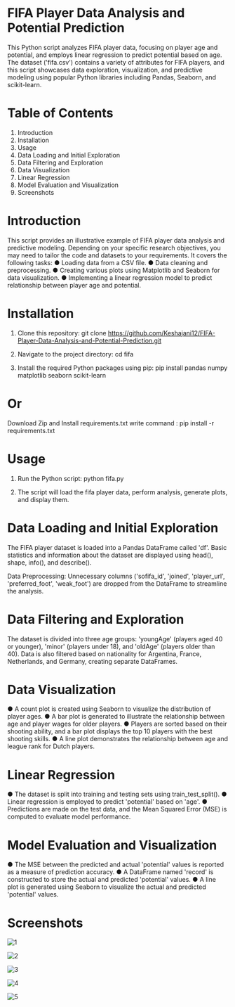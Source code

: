 # FIFA Player Data Analysis and Potential Prediction

This Python script analyzes FIFA player data, focusing on player age and potential, and employs linear regression to predict potential based on age. The dataset ('fifa.csv') contains a variety of attributes for FIFA players, and this script showcases data exploration, visualization, and predictive modeling using popular Python libraries including Pandas, Seaborn, and scikit-learn.

# Table of Contents
1. Introduction
2. Installation
3. Usage
4. Data Loading and Initial Exploration
5. Data Filtering and Exploration
6. Data Visualization
7. Linear Regression 
8. Model Evaluation and Visualization
9. Screenshots

# Introduction
This script provides an illustrative example of FIFA player data analysis and predictive modeling. Depending on your specific research objectives, you may need to tailor the code and datasets to your requirements. It covers the following tasks:
● Loading data from a CSV file. 
● Data cleaning and preprocessing.
● Creating various plots using Matplotlib and Seaborn for data visualization.
● Implementing a linear regression model to predict relationship between player age and potential.


# Installation
1. Clone this repository: git clone https://github.com/Keshajani12/FIFA-Player-Data-Analysis-and-Potential-Prediction.git

2. Navigate to the project directory: cd fifa

3. Install the required Python packages using pip: pip install pandas numpy matplotlib seaborn scikit-learn

# Or
Download Zip and Install requirements.txt write command : pip install -r requirements.txt

# Usage
1. Run the Python script: python fifa.py

2. The script will load the fifa player data, perform analysis, generate plots, and display them.

# Data Loading and Initial Exploration

The FIFA player dataset is loaded into a Pandas DataFrame called 'df'.
Basic statistics and information about the dataset are displayed using head(), shape, info(), and describe().

Data Preprocessing: Unnecessary columns ('sofifa_id', 'joined', 'player_url', 'preferred_foot', 'weak_foot') are dropped from the DataFrame to streamline the analysis.

# Data Filtering and Exploration

The dataset is divided into three age groups: 'youngAge' (players aged 40 or younger), 'minor' (players under 18), and 'oldAge' (players older than 40).
Data is also filtered based on nationality for Argentina, France, Netherlands, and Germany, creating separate DataFrames.

# Data Visualization

● A count plot is created using Seaborn to visualize the distribution of player ages.
● A bar plot is generated to illustrate the relationship between age and player wages for older players.
● Players are sorted based on their shooting ability, and a bar plot displays the top 10 players with the best shooting skills.
● A line plot demonstrates the relationship between age and league rank for Dutch players.

# Linear Regression

● The dataset is split into training and testing sets using train_test_split().
● Linear regression is employed to predict 'potential' based on 'age'.
● Predictions are made on the test data, and the Mean Squared Error (MSE) is computed to evaluate model performance.

# Model Evaluation and Visualization

● The MSE between the predicted and actual 'potential' values is reported as a measure of prediction accuracy.
● A DataFrame named 'record' is constructed to store the actual and predicted 'potential' values.
● A line plot is generated using Seaborn to visualize the actual and predicted 'potential' values.

# Screenshots
![1](https://github.com/Keshajani12/FIFA-Player-Data-Analysis-and-Potential-Prediction/assets/143489586/e0df8b83-d710-4570-9d6f-b57959cd3c5e)

![2](https://github.com/Keshajani12/FIFA-Player-Data-Analysis-and-Potential-Prediction/assets/143489586/f2234b0e-4e51-4b0e-9d5d-808185d7a54f)

![3](https://github.com/Keshajani12/FIFA-Player-Data-Analysis-and-Potential-Prediction/assets/143489586/03086e56-15e9-4b5e-91f5-290d0e170539)

![4](https://github.com/Keshajani12/FIFA-Player-Data-Analysis-and-Potential-Prediction/assets/143489586/2ec64b20-8de1-4a59-8b37-b856cfdcc077)

![5](https://github.com/Keshajani12/FIFA-Player-Data-Analysis-and-Potential-Prediction/assets/143489586/6498258b-53a9-4e11-b655-d04f1c2e98fb)
